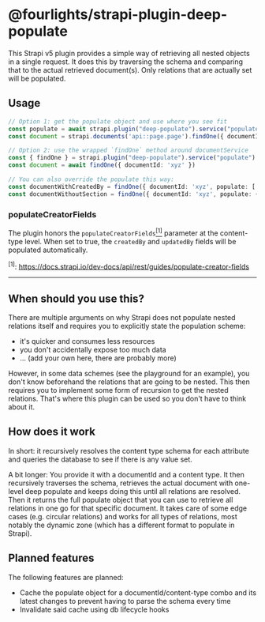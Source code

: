 # @fourlights/strapi-plugin-deep-populate

This Strapi v5 plugin provides a simple way of retrieving all nested objects in a single request.
It does this by traversing the schema and comparing that to the actual retrieved document(s).
Only relations that are actually set will be populated.

## Usage

```ts
// Option 1: get the populate object and use where you see fit
const populate = await strapi.plugin("deep-populate").service("populate").getPopulate({ documentId: 'xyz', contentType: 'api::page.page' })
const document = strapi.documents('api::page.page').findOne({ documentId: 'xyz', populate })
```
```ts
// Option 2: use the wrapped `findOne` method around documentService
const { findOne } = strapi.plugin("deep-populate").service("populate").documents("api::page.page")
const document = await findOne({ documentId: 'xyz' })

// You can also override the populate this way:
const documentWithCreatedBy = findOne({ documentId: 'xyz', populate: ['createdBy']})
const documentWithoutSection = findOne({ documentId: 'xyz', populate: { section: false }})
```

### populateCreatorFields

The plugin honors the `populateCreatorFields`<a href="#fn1"><sup>[1]</sup></a> parameter at the content-type level. When set to true, the `createdBy` and `updatedBy` fields will be populated automatically.

<sup id="fn1">[1]</sup>: https://docs.strapi.io/dev-docs/api/rest/guides/populate-creator-fields


---

## When should you use this?

There are multiple arguments on why Strapi does not populate nested relations itself and requires you to explicitly state the population scheme:

- it's quicker and consumes less resources
- you don't accidentally expose too much data
- ... (add your own here, there are probably more)

However, in some data schemes (see the playground for an example), you don't know beforehand the relations that are going to be nested. This then requires you to implement some form of recursion to get the nested relations. That's where this plugin can be used so you don't have to think about it.

## How does it work

In short: it recursively resolves the content type schema for each attribute and queries the database to see if there is any value set.

A bit longer: You provide it with a documentId and a content type. It then recursively traverses the schema, retrieves the actual document with one-level deep populate and keeps doing this until all relations are resolved. Then it returns the full populate object that you can use to retrieve all relations in one go for that specific document.
It takes care of some edge cases (e.g. circular relations) and works for all types of relations, most notably the dynamic zone (which has a different format to populate in Strapi).

## Planned features

The following features are planned:

- Cache the populate object for a documentId/content-type combo and its latest changes to prevent having to parse the schema every time
- Invalidate said cache using db lifecycle hooks
